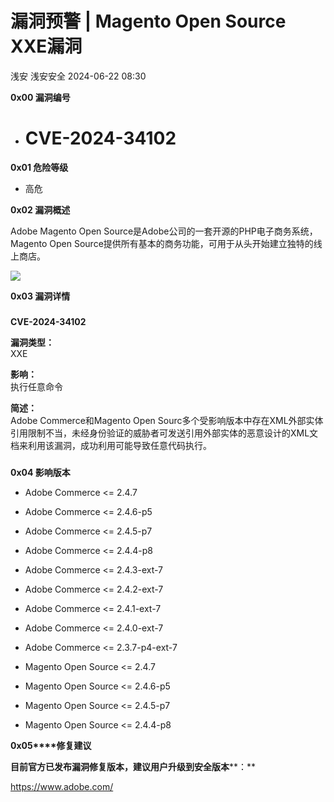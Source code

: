 #  漏洞预警 | Magento Open Source XXE漏洞   
浅安  浅安安全   2024-06-22 08:30  
  
**0x00 漏洞编号**  
- # CVE-2024-34102  
  
**0x01 危险等级**  
- 高危  
  
**0x02 漏洞概述**  
  
Adobe Magento Open Source是Adobe公司的一套开源的PHP电子商务系统，Magento Open Source提供所有基本的商务功能，可用于从头开始建立独特的线上商店。  
  
![](https://mmbiz.qpic.cn/sz_mmbiz_png/7stTqD182SXaqpBYiaDTgZPe9XeqSxh7yOLFz89okSbeNCBvI3EH8Uib9OBmh9gZnjOuukml79kZ7pXrfwQsicNnw/640?wx_fmt=other&from=appmsg&tp=webp&wxfrom=5&wx_lazy=1&wx_co=1 "")  
  
**0x03 漏洞详情**  
###   
###   
  
**CVE-2024-34102**  
  
**漏洞类型：**  
XXE  
  
**影响：**  
执行任意命令  
  
**简述：**  
Adobe Commerce和Magento Open Sourc多个受影响版本中存在XML外部实体引用限制不当，未经身份验证的威胁者可发送引用外部实体的恶意设计的XML文档来利用该漏洞，成功利用可能导致任意代码执行。  
###   
  
**0x04 影响版本**  
- Adobe Commerce <= 2.4.7  
  
- Adobe Commerce <= 2.4.6-p5  
  
- Adobe Commerce <= 2.4.5-p7  
  
- Adobe Commerce <= 2.4.4-p8  
  
- Adobe Commerce <= 2.4.3-ext-7  
  
- Adobe Commerce <= 2.4.2-ext-7  
  
- Adobe Commerce <= 2.4.1-ext-7  
  
- Adobe Commerce <= 2.4.0-ext-7  
  
- Adobe Commerce <= 2.3.7-p4-ext-7  
  
- Magento Open Source <= 2.4.7  
  
- Magento Open Source <= 2.4.6-p5  
  
- Magento Open Source <= 2.4.5-p7  
  
- Magento Open Source <= 2.4.4-p8  
  
**0x05****修复建议**  
  
**目前官方已发布漏洞修复版本，建议用户升级到安全版本****：**  
  
https://www.adobe.com/  
  
  
  
